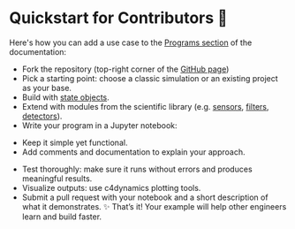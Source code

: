 
# Quickstart for Contributors 🚀

Here's how you can add a use case to the [Programs section](https://c4dynamics.github.io/C4dynamics/programs/index.html) of the documentation: 
* Fork the repository (top-right corner of the [GitHub page](https://github.com/C4dynamics/C4dynamics))
* Pick a starting point: choose a classic simulation or an existing project as your base.
* Build with [state objects](https://c4dynamics.github.io/C4dynamics/api/States.html).
* Extend with modules from the scientific library (e.g. [sensors](https://c4dynamics.github.io/C4dynamics/api/Sensors.html), [filters](https://c4dynamics.github.io/C4dynamics/api/Filters.html), [detectors](https://c4dynamics.github.io/C4dynamics/api/Detectors.html)).  
* Write your program in a Jupyter notebook:
- Keep it simple yet functional.   
- Add comments and documentation to explain your approach.  
* Test thoroughly: make sure it runs without errors and produces meaningful results.  
* Visualize outputs: use c4dynamics plotting tools.  
* Submit a pull request with your notebook and a short description of what it demonstrates.
✨ That’s it! Your example will help other engineers learn and build faster.
